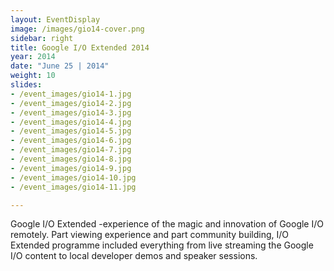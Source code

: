 ```yaml
---
layout: EventDisplay
image: /images/gio14-cover.png
sidebar: right
title: Google I/O Extended 2014
year: 2014
date: "June 25 | 2014"
weight: 10
slides:
- /event_images/gio14-1.jpg
- /event_images/gio14-2.jpg
- /event_images/gio14-3.jpg
- /event_images/gio14-4.jpg
- /event_images/gio14-5.jpg
- /event_images/gio14-6.jpg
- /event_images/gio14-7.jpg
- /event_images/gio14-8.jpg
- /event_images/gio14-9.jpg
- /event_images/gio14-10.jpg
- /event_images/gio14-11.jpg

---
```

Google I/O Extended -experience of the magic and innovation of Google I/O remotely. Part viewing experience and part community building, I/O Extended programme included everything from live streaming the Google I/O content to local developer demos and speaker sessions.


